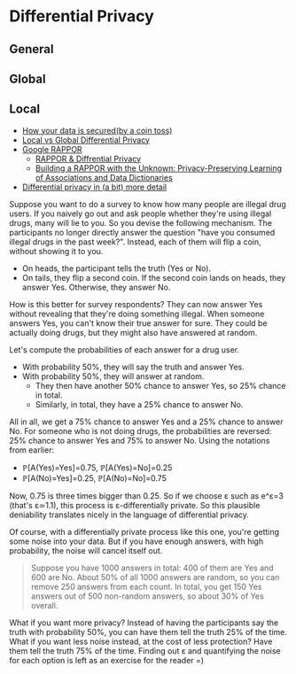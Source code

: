 # Differential Privacy

## General

## Global

## Local
- [How your data is secured(by a coin toss)](https://towardsdatascience.com/how-your-data-is-secured-by-a-coin-toss-c933f9e13d4a)
- [Local vs Global Differential Privacy](https://blog.openmined.org/basics-local-differential-privacy-vs-global-differential-privacy/)
- [Google RAPPOR](https://github.com/google/rappor/tree/master?tab=readme-ov-file)
  - [RAPPOR & Diffrential Privacy](https://florian.github.io/differential-privacy/)
  - [Building a RAPPOR with the Unknown: Privacy-Preserving Learning of Associations and Data Dictionaries](https://arxiv.org/pdf/1503.01214v1.pdf)
- [Differential privacy in (a bit) more detail](https://desfontain.es/privacy/differential-privacy-in-more-detail.html)

Suppose you want to do a survey to know how many people are illegal drug users. If you naively go out and ask people whether they're using illegal drugs, many will lie to you. So you devise the following mechanism. The participants no longer directly answer the question "have you consumed illegal drugs in the past week?". Instead, each of them will flip a coin, without showing it to you.

- On heads, the participant tells the truth (Yes or No).
- On tails, they flip a second coin. If the second coin lands on heads, they answer Yes. Otherwise, they answer No.

How is this better for survey respondents? They can now answer Yes without revealing that they're doing something illegal. When someone answers Yes, you can't know their true answer for sure. They could be actually doing drugs, but they might also have answered at random.

Let's compute the probabilities of each answer for a drug user.
- With probability 50%, they will say the truth and answer Yes.
- With probability 50%, they will answer at random.
  - They then have another 50% chance to answer Yes, so 25% chance in total.
  - Similarly, in total, they have a 25% chance to answer No.

All in all, we get a 75% chance to answer Yes and a 25% chance to answer No. For someone who is not doing drugs, the probabilities are reversed: 25% chance to answer Yes and 75% to answer No. Using the notations from earlier:

- ℙ[A(Yes)=Yes]=0.75, ℙ[A(Yes)=No]=0.25
- ℙ[A(No)=Yes]=0.25, ℙ[A(No)=No]=0.75

Now, 0.75 is three times bigger than 0.25. So if we choose ε such as e^ε=3 (that's ε≃1.1), this process is ε-differentially private. So this plausible deniability translates nicely in the language of differential privacy.

Of course, with a differentially private process like this one, you're getting some noise into your data. But if you have enough answers, with high probability, the noise will cancel itself out. 

> Suppose you have 1000 answers in total: 400 of them are Yes and 600 are No. About 50% of all 1000 answers are random, so you can remove 250 answers from each count. In total, you get 150 Yes answers out of 500 non-random answers, so about 30% of Yes overall.

What if you want more privacy? Instead of having the participants say the truth with probability 50%, you can have them tell the truth 25% of the time. What if you want less noise instead, at the cost of less protection? Have them tell the truth 75% of the time. Finding out ε and quantifying the noise for each option is left as an exercise for the reader =)